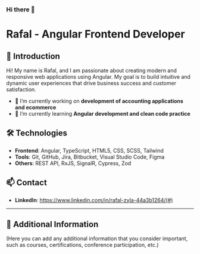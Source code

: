 ### Hi there 👋

# Rafal - Angular Frontend Developer

## 👋 Introduction
Hi! My name is Rafal, and I am passionate about creating modern and responsive web applications using Angular. My goal is to build intuitive and dynamic user experiences that drive business success and customer satisfaction.


- 🔭 I’m currently working on **development of accounting applications and ecommerce**
- 🌱 I’m currently learning **Angular development and clean code practice**


## 🛠 Technologies
- **Frontend**: Angular, TypeScript, HTML5, CSS, SCSS, Tailwind
- **Tools**: Git, GitHub, Jira, Bitbucket, Visual Studio Code, Figma
- **Others**: REST API, RxJS, SignalR, Cypress, Zod


## 📫 Contact
- **LinkedIn**: https://www.linkedin.com/in/rafal-zyla-44a3b1264/(#)

---

## 📝 Additional Information
(Here you can add any additional information that you consider important, such as courses, certifications, conference participation, etc.)


